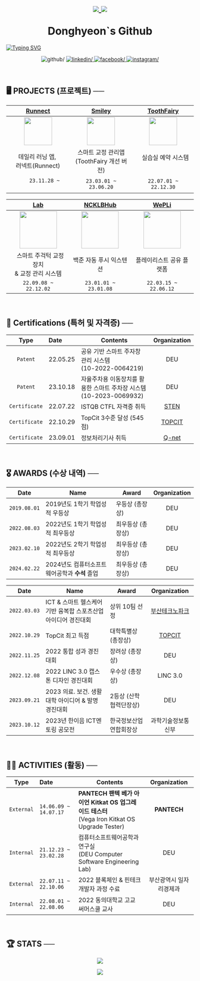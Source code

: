 <h1 align="center">
        <p align="center">
                <a href ="https://github.com/Donghyeon0915">
                        <img src="https://komarev.com/ghpvc/?username=Donghyeon0915&&style=flat" style="vertical-align: middle;" />
                </a>
                <a href ="https://solved.ac/dongdong99">
                        <img src="http://mazassumnida.wtf/api/mini/generate_badge?boj=dongdong99" style="vertical-align: middle;">
                </a>
        </p>
        Donghyeon`s Github
        
</h1>

<div align="center" style="display:flex">
        <a href="https://git.io/typing-svg"><img src="https://zrr.kr/V9xC" alt="Typing SVG" /></a>
</div>

<p align="center"
        <a href="https://github.com/Donghyeon0915" target="_blank">
                <img src="https://zrr.kr/JkGr" alt=github/>
        </a>
        <a href="https://github.com/Donghyeon0915" target="_blank">
                <img src="https://zrr.kr/wjLwc" alt=linkedin/>
        </a>
        <a href="https://www.facebook.com/profile.php?id=100007219727232" target="_blank">
                <img src="https://zrr.kr/v2tO" alt=facebook/>
        </a>
        <a href="https://www.instagram.com/dongx._.2/" target="_blank">
                <img src="https://zrr.kr/8faN" alt=instagram/>
        </a>  
 </p>

<br>


## 🖥️ PROJECTS (프로젝트) ──

<div align="center">
        
|   [Runnect](https://zrr.kr/D3oa)   | [Smiley](https://zrr.kr/aFbp) | [ToothFairy](https://zrr.kr/hWLp) |
| :---: | :---: | :---: |
| <img width="75" src="https://zrr.kr/4yl3"> | <img width="75" src="https://zrr.kr/zM32q"> | <img width="75" src="https://buly.kr/D3bwGvr">|
| ⠀⠀데일리 러닝 앱, ⠀⠀<br>러넥트(Runnect) | 스마트 교정 관리앱<br>(ToothFairy 개선 버전) | ⠀실습실 예약 시스템 ⠀|
| ⠀⠀⠀`23.11.28 ~ `⠀⠀⠀| `23.03.01 ~ 23.06.20` | `22.07.01 ~ 22.12.30` |

|  [Lab](https://buly.kr/4bfZBol) | [NCKLBHub](https://buly.kr/2fbEOqA) | [WePLi](https://buly.kr/9iDXdTv) |
| :---: | :---: | :---: |
| <img width="100" src="https://buly.kr/1n1RUj4"> | <img width="100" src="https://buly.kr/5fA74g3"> | <img width="100" src="https://zrr.kr/ujxq"> |
|⠀스마트 주걱턱 교정 장치 <br>& 교정 관리 시스템  |백준 자동 푸시 익스텐션 | 플레이리스트 공유 플랫폼 |
|`22.09.08 ~ 22.12.02`|`23.01.01 ~ 23.01.08`|`22.03.15 ~ 22.06.12`|

</div>

<br>

## 📑 Certifications **(특허 및 자격증)** ──

<div align="center">
  
| Type | Date | Contents | Organization |
| :---: | :--- | --- | :---: |
| `Patent` | 22.05.25 | 공유 기반 스마트 주자창 관리 시스템<br>(10-2022-0064219)| DEU |
| `Patent` | 23.10.18 | 자율주차용 이동장치를 활용한 스마트 주차장 시스템<br>(10-2023-0069932) | DEU |
| `Certificate` | 22.07.22 | ISTQB CTFL 자격증 취득 | [STEN](https://zrr.kr/MJ72) |
| `Certificate` | 22.10.29 | TopCit 3수준 달성 (545점) | [TOPCIT](https://zrr.kr/4vc7) |
| `Certificate` | 23.09.01 | 정보처리기사 취득 | [Q-net](https://zrr.kr/XqVY) |

</div>

<br>


## 🎖️ AWARDS (수상 내역) ──

<div align="center">
        
| Date         | Name                                  | Award         | Organization |
|:------------:|---------------------------------------|---------------|:------------:|
| `2019.08.01` | 2019년도 1학기 학업성적 우등상              | 우등상 (총장상)   | DEU          |
| `2022.08.03` | 2022년도 1학기 학업성적 최우등상            | 최우등상 (총장상)  | DEU          |
| `2023.02.10` | 2022년도 2학기 학업성적 최우등상            | 최우등상 (총장상)  | DEU          | 
| `2024.02.22` | 2024년도 컴퓨터소프트웨어공학과 **수석** 졸업  | 최우등상 (총장상)  | DEU          |

| Date         | Name                                                 | Award             | Organization                      |
|:------------:|------------------------------------------------------|-------------------|:---------------------------------:|
| `2022.03.03` | ICT & 스마트 헬스케어 기반 융복합 스포츠산업<br>아이디어 경진대회  | 상위 10팀 선정       | [부산테크노파크](https://zrr.kr/DP5G) |
| `2022.10.29` | TopCit 최고 득점                                       | 대학특별상 (총장상)    | [TOPCIT](https://zrr.kr/Zsxk)     |
| `2022.11.25` | 2022 통합 성과 경진대회                                  | 장려상 (총장상)       | DEU                               |
| `2022.12.08` | 2022 LINC 3.0 캡스톤 디자인 경진대회                      | 우수상 (총장상)       | LINC 3.0                          |
| `2023.09.21` | 2023 의료. 보건. 생활대학 아이디어 & 발명 경진대회             | 2등상 (산학협력단장상) | DEU                               |
| `2023.10.12` | 2023년 한이음 ICT멘토링 공모전                            | 한국정보산업연합회장상   | 과학기술정보통신부                     |

</div>

<br>

## 🏃‍♂️ ACTIVITIES **(활동)** ──

<div align="center">
  
| Type       | Date                  | Contents                                                                                        | Organization      |
| :--------: | :-------------------- | ----------------------------------------------------------------------------------------------- | :---------------: |
| `External` | `14.06.09 ~ 14.07.17` | <b>PANTECH</b> **팬텍 베가 아이언 Kitkat OS 업그레이드 테스터**<br>(Vega Iron Kitkat OS Upgrade Tester) | <b>PANTECH</b>    |
| `Internal` | `21.12.23 ~ 23.02.28` | 컴퓨터소프트웨어공학과 연구실<br>(DEU Computer Software Engineering Lab)                                | DEU               |
| `External` | `22.07.11 ~ 22.10.06` | 2022 블록체인 & 핀테크 개발자 과정 수료                                                                 | 부산광역시 일자리경제과 |
| `Internal` | `22.08.01 ~ 22.08.06` | 2022 동의대학교 고교 써머스쿨 교사                                                                     | DEU               |

</div>


<br>

## :trophy: STATS ──

<div align="center">

<p align="center">
  <a href ="https://solved.ac/dongdong99"><img src ="http://mazassumnida.wtf/api/v2/generate_badge?boj=dongdong99"></a>
</p>

<p align="center">
   <a href ="https://solved.ac/dongdong99"><img src="http://mazassumnida.wtf/api/mini/generate_badge?boj=dongdong99"></a>
</p>

<!-- ![dongdong99's solved.ac stats](https://github-readme-solvedac.hyp3rflow.vercel.app/api/?handle=dongdong99) -->

</div>
